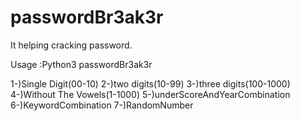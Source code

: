 # passwordBr3ak3r
It helping cracking password.



Usage :Python3 passwordBr3ak3r



1-)Single Digit(00-10)
2-)two digits(10-99)
3-)three digits(100-1000)
4-)Without The Vowels(1-1000)
5-)underScoreAndYearCombination
6-)KeywordCombination
7-)RandomNumber
